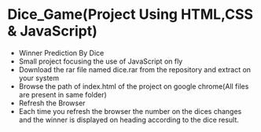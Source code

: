 # Dice_Game(Project Using HTML,CSS & JavaScript)
* Winner Prediction By Dice
* Small project focusing the use of JavaScript on fly
* Download the rar file named dice.rar from the repository and extract on your system
* Browse the path of index.html of the project on google chrome(All files are present in same folder)
* Refresh the Browser 
* Each time you refresh the browser the number on the dices changes and the winner is displayed on heading according to the dice result.  
